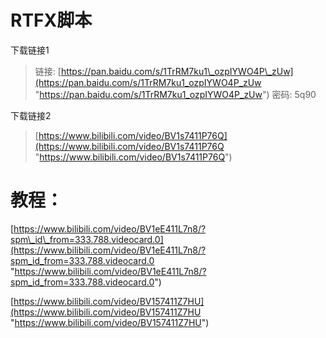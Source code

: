 # RTFX脚本

下载链接1

> 链接: [https://pan.baidu.com/s/1TrRM7ku1\_ozpIYWO4P\_zUw](https://pan.baidu.com/s/1TrRM7ku1_ozpIYWO4P_zUw "https://pan.baidu.com/s/1TrRM7ku1_ozpIYWO4P_zUw")  密码: 5q90

下载链接2

> [https://www.bilibili.com/video/BV1s7411P76Q](https://www.bilibili.com/video/BV1s7411P76Q "https://www.bilibili.com/video/BV1s7411P76Q")

# 教程：

[https://www.bilibili.com/video/BV1eE411L7n8/?spm\_id\_from=333.788.videocard.0](https://www.bilibili.com/video/BV1eE411L7n8/?spm_id_from=333.788.videocard.0 "https://www.bilibili.com/video/BV1eE411L7n8/?spm_id_from=333.788.videocard.0")

[https://www.bilibili.com/video/BV157411Z7HU](https://www.bilibili.com/video/BV157411Z7HU "https://www.bilibili.com/video/BV157411Z7HU")
